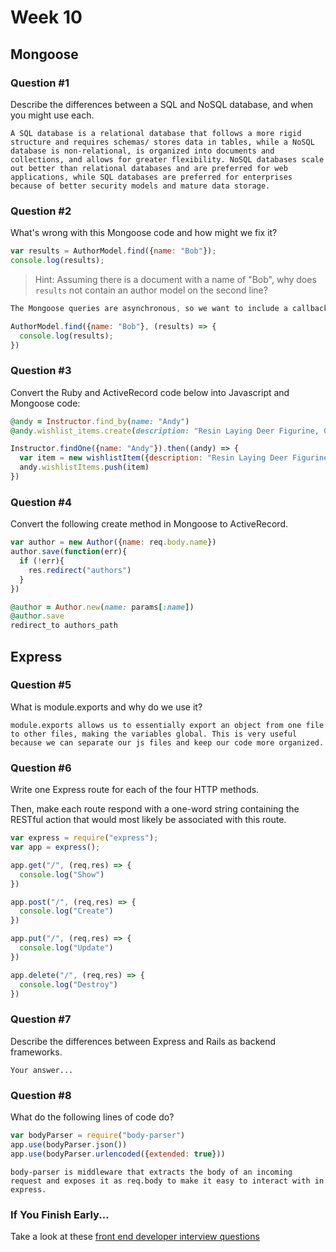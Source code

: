 # Week 10

## Mongoose

### Question #1

Describe the differences between a SQL and NoSQL database, and when you might use each.

```text
A SQL database is a relational database that follows a more rigid structure and requires schemas/ stores data in tables, while a NoSQL database is non-relational, is organized into documents and collections, and allows for greater flexibility. NoSQL databases scale out better than relational databases and are preferred for web applications, while SQL databases are preferred for enterprises because of better security models and mature data storage.
```

### Question #2

What's wrong with this Mongoose code and how might we fix it?

```js
var results = AuthorModel.find({name: "Bob"});
console.log(results);
```

> Hint: Assuming there is a document with a name of "Bob", why does `results` not contain an author model on the second line?

```js
The Mongoose queries are asynchronous, so we want to include a callback that will print the author model to the console, to ensure that the query has finished first.

AuthorModel.find({name: "Bob"}, (results) => {
  console.log(results);
})
```

### Question #3

Convert the Ruby and ActiveRecord code below into Javascript and Mongoose code:

```rb
@andy = Instructor.find_by(name: "Andy")
@andy.wishlist_items.create(description: "Resin Laying Deer Figurine, Gold")
```

```js
Instructor.findOne({name: "Andy"}).then((andy) => {
  var item = new wishlistItem({description: "Resin Laying Deer Figurine, Gold"})
  andy.wishlistItems.push(item)
})
```

### Question #4

Convert the following create method in Mongoose to ActiveRecord.

```js
var author = new Author({name: req.body.name})
author.save(function(err){
  if (!err){
    res.redirect("authors")
  }
})
```

```rb
@author = Author.new(name: params[:name])
@author.save
redirect_to authors_path
```

## Express

### Question #5

What is module.exports and why do we use it?

```text
module.exports allows us to essentially export an object from one file to other files, making the variables global. This is very useful because we can separate our js files and keep our code more organized.
```

### Question #6

Write one Express route for each of the four HTTP methods.

Then, make each route respond with a one-word string containing the RESTful action that would most likely be associated with this route.

```js
var express = require("express");
var app = express();

app.get("/", (req,res) => {
  console.log("Show")
})

app.post("/", (req,res) => {
  console.log("Create")
})

app.put("/", (req,res) => {
  console.log("Update")
})

app.delete("/", (req,res) => {
  console.log("Destroy")
})

```

### Question #7

Describe the differences between Express and Rails as backend frameworks.

```text
Your answer...
```

### Question #8

What do the following lines of code do?

```js
var bodyParser = require("body-parser")
app.use(bodyParser.json())
app.use(bodyParser.urlencoded({extended: true}))
```

```text
body-parser is middleware that extracts the body of an incoming request and exposes it as req.body to make it easy to interact with in express.
```

### If You Finish Early...

Take a look at these [front end developer interview questions](https://github.com/h5bp/Front-end-Developer-Interview-Questions/blob/master/README.md)
